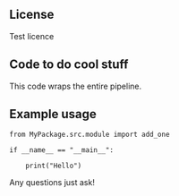 ## License

Test licence

## Code to do cool stuff

This code wraps the entire pipeline. 

## Example usage

    from MyPackage.src.module import add_one

    if __name__ == "__main__":
    
        print("Hello")

Any questions just ask!